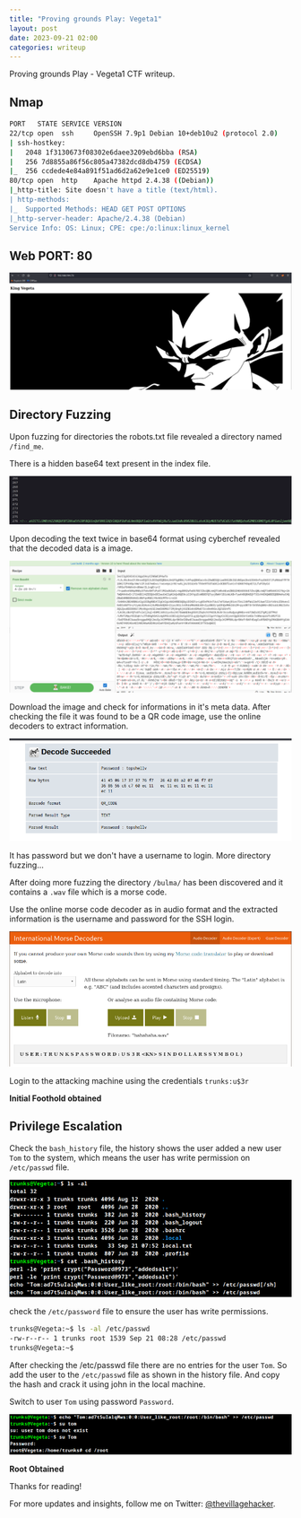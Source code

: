 ```yaml
---
title: "Proving grounds Play: Vegeta1"
layout: post
date: 2023-09-21 02:00
categories: writeup
---
```


Proving grounds Play - Vegeta1 CTF writeup.

## Nmap

```sh
PORT   STATE SERVICE VERSION
22/tcp open  ssh     OpenSSH 7.9p1 Debian 10+deb10u2 (protocol 2.0)
| ssh-hostkey: 
|   2048 1f3130673f08302e6daee3209ebd6bba (RSA)
|   256 7d8855a86f56c805a47382dcd8db4759 (ECDSA)
|_  256 ccdede4e84a891f51ad6d2a62e9e1ce0 (ED25519)
80/tcp open  http    Apache httpd 2.4.38 ((Debian))
|_http-title: Site doesn't have a title (text/html).
| http-methods: 
|_  Supported Methods: HEAD GET POST OPTIONS
|_http-server-header: Apache/2.4.38 (Debian)
Service Info: OS: Linux; CPE: cpe:/o:linux:linux_kernel
```

## Web PORT: 80

![img](/assets/images/CTF/Proving_Grounds/Vegeta1/web.png)

## Directory Fuzzing

Upon fuzzing for directories the robots.txt file revealed a directory named `/find_me`.

There is a hidden base64 text present in the index file.

![img](/assets/images/CTF/Proving_Grounds/Vegeta1/hidden.png)

Upon decoding the text twice in base64 format using cyberchef revealed that the decoded data is a image. 

![img](/assets/images/CTF/Proving_Grounds/Vegeta1/decode.png)

Download the image and check for informations in it's meta data. After checking the file it was found to be a QR code image, use the online decoders to extract information.

![img](/assets/images/CTF/Proving_Grounds/Vegeta1/qrdecode.png)

It has password but we don't have a username to login. More directory fuzzing...

After doing more fuzzing the directory `/bulma/` has been discovered and it contains a `.wav` file which is a morse code.

Use the online morse code decoder as in audio format and the extracted information is the username and password for the SSH login.

![img](/assets/images/CTF/Proving_Grounds/Vegeta1/morse.png)

Login to the attacking machine using the credentials `trunks:u$3r`

**Initial Foothold obtained**

## Privilege Escalation

Check the `bash_history` file, the history shows the user added a new user `Tom` to the system, which means the user has write permission on `/etc/passwd` file.

![img](/assets/images/CTF/Proving_Grounds/Vegeta1/history.png)

check the `/etc/password` file to ensure the user has write permissions.

```sh
trunks@Vegeta:~$ ls -al /etc/passwd
-rw-r--r-- 1 trunks root 1539 Sep 21 08:28 /etc/passwd
trunks@Vegeta:~$ 
```
After checking the /etc/passwd file there are no entries for the user `Tom`. So add the user to the `/etc/passwd` file as shown in the history file. And copy the hash and crack it using john in the local machine.

Switch to user `Tom` using password `Password`.

![img](/assets/images/CTF/Proving_Grounds/Vegeta1/root.png)

**Root Obtained**

Thanks for reading!

For more updates and insights, follow me on Twitter: [@thevillagehacker](https://twitter.com/thevillagehackr).